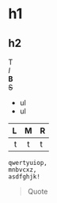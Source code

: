 # h1
## h2

T  
*I*  
**B**  
~~S~~  

- ul
- ul

|L|M|R|
|-:|:-:|:-|
|t|t|t|

```code
qwertyuiop,
mnbvcxz,
asdfghjk!
```

> Quote

